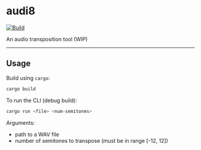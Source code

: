 # audi8
[![Build](https://github.com/benvazzana/audi8/actions/workflows/rust.yml/badge.svg)](https://github.com/benvazzana/audi8/actions/workflows/rust.yml)

An audio transposition tool (WIP)

---

## Usage
Build using `cargo`:
```sh
cargo build
```

To run the CLI (debug build):
```sh
cargo run <file> <num-semitones>
```
Arguments:
- path to a WAV file
- number of semitones to transpose (must be in range [-12, 12])
